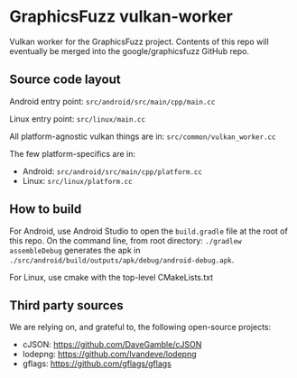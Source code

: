 # GraphicsFuzz vulkan-worker

Vulkan worker for the GraphicsFuzz project. Contents of this repo will
eventually be merged into the google/graphicsfuzz GitHub repo.

## Source code layout

Android entry point: `src/android/src/main/cpp/main.cc`

Linux entry point: `src/linux/main.cc`

All platform-agnostic vulkan things are in: `src/common/vulkan_worker.cc`

The few platform-specifics are in:
 - Android: `src/android/src/main/cpp/platform.cc`
 - Linux: `src/linux/platform.cc`

## How to build

For Android, use Android Studio to open the `build.gradle` file at the root of
this repo. On the command line, from root directory: `./gradlew assembleDebug`
generates the apk in `./src/android/build/outputs/apk/debug/android-debug.apk`.

For Linux, use cmake with the top-level CMakeLists.txt

## Third party sources

We are relying on, and grateful to, the following open-source projects:
 - cJSON: https://github.com/DaveGamble/cJSON
 - lodepng: https://github.com/lvandeve/lodepng
 - gflags: https://github.com/gflags/gflags
